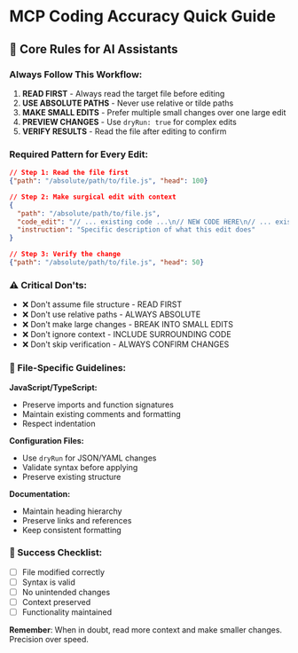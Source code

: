 # MCP Coding Accuracy Quick Guide

## 🎯 Core Rules for AI Assistants

### Always Follow This Workflow:
1. **READ FIRST** - Always read the target file before editing
2. **USE ABSOLUTE PATHS** - Never use relative or tilde paths
3. **MAKE SMALL EDITS** - Prefer multiple small changes over one large edit
4. **PREVIEW CHANGES** - Use `dryRun: true` for complex edits
5. **VERIFY RESULTS** - Read the file after editing to confirm

### Required Pattern for Every Edit:

```json
// Step 1: Read the file first
{"path": "/absolute/path/to/file.js", "head": 100}

// Step 2: Make surgical edit with context
{
  "path": "/absolute/path/to/file.js",
  "code_edit": "// ... existing code ...\n// NEW CODE HERE\n// ... existing code ...",
  "instruction": "Specific description of what this edit does"
}

// Step 3: Verify the change
{"path": "/absolute/path/to/file.js", "head": 50}
```

### ⚠️ Critical Don'ts:
- ❌ Don't assume file structure - READ FIRST
- ❌ Don't use relative paths - ALWAYS ABSOLUTE
- ❌ Don't make large changes - BREAK INTO SMALL EDITS
- ❌ Don't ignore context - INCLUDE SURROUNDING CODE
- ❌ Don't skip verification - ALWAYS CONFIRM CHANGES

### 🔧 File-Specific Guidelines:

**JavaScript/TypeScript:**
- Preserve imports and function signatures
- Maintain existing comments and formatting
- Respect indentation

**Configuration Files:**
- Use `dryRun` for JSON/YAML changes
- Validate syntax before applying
- Preserve existing structure

**Documentation:**
- Maintain heading hierarchy
- Preserve links and references
- Keep consistent formatting

### 🎯 Success Checklist:
- [ ] File modified correctly
- [ ] Syntax is valid
- [ ] No unintended changes
- [ ] Context preserved
- [ ] Functionality maintained

**Remember**: When in doubt, read more context and make smaller changes. Precision over speed.

